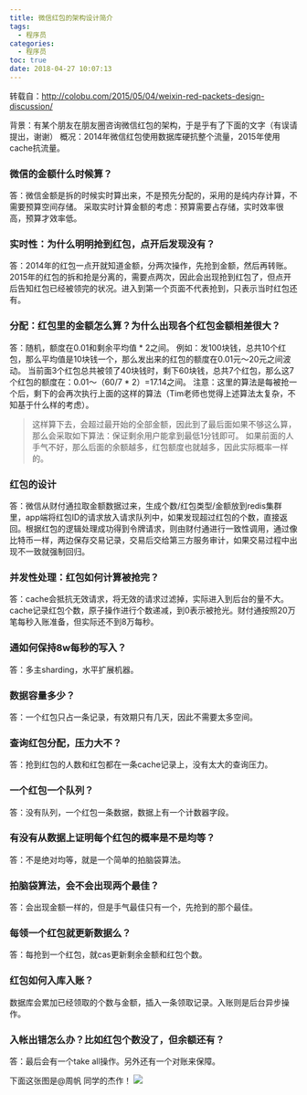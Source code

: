 ```yaml
---
title: 微信红包的架构设计简介
tags:
  - 程序员
categories:
  - 程序员
toc: true
date: 2018-04-27 10:07:13
---
```


转载自：http://colobu.com/2015/05/04/weixin-red-packets-design-discussion/

背景：有某个朋友在朋友圈咨询微信红包的架构，于是乎有了下面的文字（有误请提出，谢谢）
概况：2014年微信红包使用数据库硬抗整个流量，2015年使用cache抗流量。

### 微信的金额什么时候算？
答：微信金额是拆的时候实时算出来，不是预先分配的，采用的是纯内存计算，不需要预算空间存储。
采取实时计算金额的考虑：预算需要占存储，实时效率很高，预算才效率低。

### 实时性：为什么明明抢到红包，点开后发现没有？
答：2014年的红包一点开就知道金额，分两次操作，先抢到金额，然后再转账。
2015年的红包的拆和抢是分离的，需要点两次，因此会出现抢到红包了，但点开后告知红包已经被领完的状况。进入到第一个页面不代表抢到，只表示当时红包还有。

### 分配：红包里的金额怎么算？为什么出现各个红包金额相差很大？
答：随机，额度在0.01和剩余平均值 * 2之间。 例如：发100块钱，总共10个红包，那么平均值是10块钱一个，那么发出来的红包的额度在0.01元～20元之间波动。
当前面3个红包总共被领了40块钱时，剩下60块钱，总共7个红包，那么这7个红包的额度在：0.01～（60/7 * 2）=17.14之间。
注意：这里的算法是每被抢一个后，剩下的会再次执行上面的这样的算法（Tim老师也觉得上述算法太复杂，不知基于什么样的考虑）。

> 这样算下去，会超过最开始的全部金额，因此到了最后面如果不够这么算，那么会采取如下算法：保证剩余用户能拿到最低1分钱即可。
如果前面的人手气不好，那么后面的余额越多，红包额度也就越多，因此实际概率一样的。

### 红包的设计
答：微信从财付通拉取金额数据过来，生成个数/红包类型/金额放到redis集群里，app端将红包ID的请求放入请求队列中，如果发现超过红包的个数，直接返回。根据红包的逻辑处理成功得到令牌请求，则由财付通进行一致性调用，通过像比特币一样，两边保存交易记录，交易后交给第三方服务审计，如果交易过程中出现不一致就强制回归。

### 并发性处理：红包如何计算被抢完？
答：cache会抵抗无效请求，将无效的请求过滤掉，实际进入到后台的量不大。cache记录红包个数，原子操作进行个数递减，到0表示被抢光。财付通按照20万笔每秒入账准备，但实际还不到8万每秒。

### 通如何保持8w每秒的写入？
答：多主sharding，水平扩展机器。

### 数据容量多少？
答：一个红包只占一条记录，有效期只有几天，因此不需要太多空间。

### 查询红包分配，压力大不？
答：抢到红包的人数和红包都在一条cache记录上，没有太大的查询压力。

### 一个红包一个队列？
答：没有队列，一个红包一条数据，数据上有一个计数器字段。

### 有没有从数据上证明每个红包的概率是不是均等？
答：不是绝对均等，就是一个简单的拍脑袋算法。

### 拍脑袋算法，会不会出现两个最佳？
答：会出现金额一样的，但是手气最佳只有一个，先抢到的那个最佳。

### 每领一个红包就更新数据么？
答：每抢到一个红包，就cas更新剩余金额和红包个数。

### 红包如何入库入账？
数据库会累加已经领取的个数与金额，插入一条领取记录。入账则是后台异步操作。

### 入帐出错怎么办？比如红包个数没了，但余额还有？
答：最后会有一个take all操作。另外还有一个对账来保障。

下面这张图是@周帆 同学的杰作！
![](http://qiniu.mnclub.club/29b9b3e981a63d78318a4d4ad472e71a)